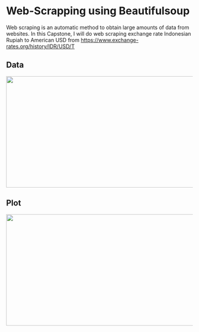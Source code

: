 # Web-Scrapping using Beautifulsoup

Web scraping is an automatic method to obtain large amounts of data from websites. In this Capstone, I will do web scraping exchange rate Indonesian Rupiah to American USD from https://www.exchange-rates.org/history/IDR/USD/T

## Data 

<img src="assets/data.jpg" width="600" height="300">


## Plot

<img src="assets/plot.jpg" width="600" height="300">
